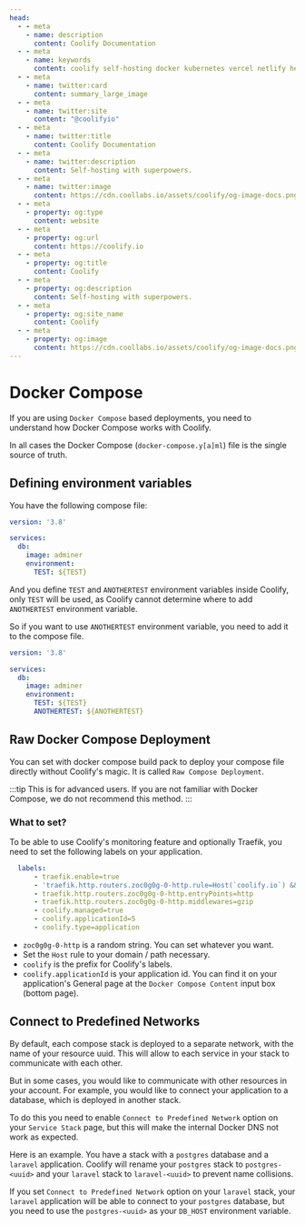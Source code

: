 ```yaml
---
head:
  - - meta
    - name: description
      content: Coolify Documentation
  - - meta
    - name: keywords
      content: coolify self-hosting docker kubernetes vercel netlify heroku render digitalocean aws gcp azure
  - - meta
    - name: twitter:card
      content: summary_large_image
  - - meta
    - name: twitter:site
      content: "@coolifyio"
  - - meta
    - name: twitter:title
      content: Coolify Documentation
  - - meta
    - name: twitter:description
      content: Self-hosting with superpowers.
  - - meta
    - name: twitter:image
      content: https://cdn.coollabs.io/assets/coolify/og-image-docs.png
  - - meta
    - property: og:type
      content: website
  - - meta
    - property: og:url
      content: https://coolify.io
  - - meta
    - property: og:title
      content: Coolify
  - - meta
    - property: og:description
      content: Self-hosting with superpowers.
  - - meta
    - property: og:site_name
      content: Coolify
  - - meta
    - property: og:image
      content: https://cdn.coollabs.io/assets/coolify/og-image-docs.png
---
```


# Docker Compose

If you are using `Docker Compose` based deployments, you need to understand how Docker Compose works with Coolify.

In all cases the Docker Compose (`docker-compose.y[a]ml`) file is the single source of truth.

## Defining environment variables

You have the following compose file:

```yaml
version: '3.8'

services:
  db:
    image: adminer
    environment:
      TEST: ${TEST}
```

And you define `TEST` and `ANOTHERTEST` environment variables inside Coolify, only `TEST` will be used, as Coolify cannot determine where to add `ANOTHERTEST` environment variable.

So if you want to use `ANOTHERTEST` environment variable, you need to add it to the compose file.

```yaml
version: '3.8'

services:
  db:
    image: adminer
    environment:
      TEST: ${TEST}
      ANOTHERTEST: ${ANOTHERTEST}
```

## Raw Docker Compose Deployment
You can set with docker compose build pack to deploy your compose file directly without Coolify's magic. It is called `Raw Compose Deployment`.

:::tip
This is for advanced users. If you are not familiar with Docker Compose, we do not recommend this method.
:::

### What to set?
To be able to use Coolify's monitoring feature and optionally Traefik, you need to set the following labels on your application.

```yaml
  labels:
      - traefik.enable=true
      - 'traefik.http.routers.zoc0g0g-0-http.rule=Host(`coolify.io`) && PathPrefix(`/`)'
      - traefik.http.routers.zoc0g0g-0-http.entryPoints=http
      - traefik.http.routers.zoc0g0g-0-http.middlewares=gzip
      - coolify.managed=true
      - coolify.applicationId=5
      - coolify.type=application
```

- `zoc0g0g-0-http` is a random string. You can set whatever you want.
- Set the `Host` rule to your domain / path necessary.
- `coolify` is the prefix for Coolify's labels.
- `coolify.applicationId` is your application id. You can find it on your application's General page at the `Docker Compose Content` input box (bottom page).


## Connect to Predefined Networks
By default, each compose stack is deployed to a separate network, with the name of your resource uuid. This will allow to each service in your stack to communicate with each other.

But in some cases, you would like to communicate with other resources in your account. For example, you would like to connect your application to a database, which is deployed in another stack.

To do this you need to enable `Connect to Predefined Network` option on your `Service Stack` page, but this will make the internal Docker DNS not work as expected.

Here is an example. You have a stack with a `postgres` database and a `laravel` application. Coolify will rename your `postgres` stack to `postgres-<uuid>` and your `laravel` stack to `laravel-<uuid>` to prevent name collisions.

If you set `Connect to Predefined Network` option on your `laravel` stack, your `laravel` application will be able to connect to your `postgres` database, but you need to use the `postgres-<uuid>` as your `DB_HOST` environment variable.